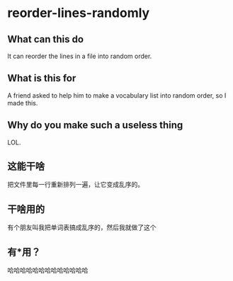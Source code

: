 # reorder-lines-randomly
## What can this do
It can reorder the lines in a file into random order.

## What is this for
A friend asked to help him to make a vocabulary list into random order, so I made this.

## Why do you make such a useless thing
LOL.

## 这能干啥
把文件里每一行重新排列一遍，让它变成乱序的。

## 干啥用的
有个朋友叫我把单词表搞成乱序的，然后我就做了这个

## 有*用？
哈哈哈哈哈哈哈哈哈哈哈哈哈

